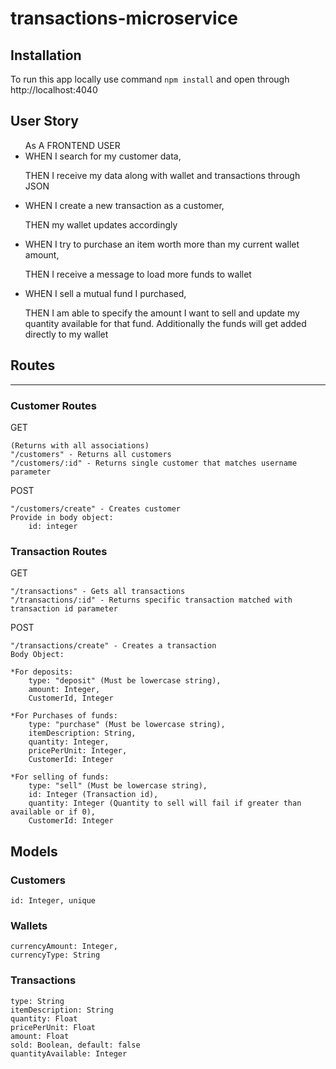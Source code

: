 # transactions-microservice

## Installation
To run this app locally use command `npm install` and open through http://localhost:4040

## User Story
<ul>As A FRONTEND USER
    <li>WHEN I search for my customer data,</li>
    <p>THEN I receive my data along with wallet and transactions through JSON</p>
    <li>WHEN I create a new transaction as a customer,</li>
    <p>THEN my wallet updates accordingly</p>
    <li>WHEN I try to purchase an item worth more than my current wallet amount,</li>
    <p>THEN I receive a message to load more funds to wallet</p>
     <li>WHEN I sell a mutual fund I purchased,</li>
     <p>THEN I am able to specify the amount I want to sell and update my quantity available for that fund. Additionally the funds will get added directly to my wallet
</ul>

## Routes
<hr />

### Customer Routes
GET

    (Returns with all associations)
    "/customers" - Returns all customers
    "/customers/:id" - Returns single customer that matches username parameter

POST

    "/customers/create" - Creates customer 
    Provide in body object: 
        id: integer



### Transaction Routes

GET

    "/transactions" - Gets all transactions
    "/transactions/:id" - Returns specific transaction matched with transaction id parameter

POST

    "/transactions/create" - Creates a transaction
    Body Object:

    *For deposits:
        type: "deposit" (Must be lowercase string),
        amount: Integer,
        CustomerId, Integer

    *For Purchases of funds:
        type: "purchase" (Must be lowercase string),
        itemDescription: String,
        quantity: Integer,
        pricePerUnit: Integer,
        CustomerId: Integer

    *For selling of funds:
        type: "sell" (Must be lowercase string),
        id: Integer (Transaction id),
        quantity: Integer (Quantity to sell will fail if greater than available or if 0),
        CustomerId: Integer
## Models
### Customers

    id: Integer, unique

### Wallets

    currencyAmount: Integer,
    currencyType: String

### Transactions

    type: String
    itemDescription: String
    quantity: Float
    pricePerUnit: Float
    amount: Float
    sold: Boolean, default: false
    quantityAvailable: Integer